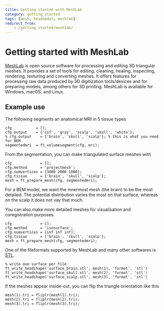 ```yaml
---
title: Getting started with MeshLab
category: getting_started
tags: [mesh, headmodel, meshlab]
redirect_from:
    - /getting_started/meshlab/
---
```


# Getting started with MeshLab

[MeshLab](https://www.meshlab.net) is open source software for processing and editing 3D triangular meshes. It provides a set of tools for editing, cleaning, healing, inspecting, rendering, texturing and converting meshes. It offers features for processing raw data produced by 3D digitization tools/devices and for preparing models, among others for 3D printing. MeshLab is available for Windows, macOS, and Linux.

## Example use

The following segments an anatomical MRI in 5 tissue types

    cfg           = [];
    cfg.output    = {'csf', 'gray', 'scalp', 'skull', 'white'};
    % cfg.output    = {'brain', 'skull', 'scalp'}; % this is what you need for BEM
    segmentedmri  = ft_volumesegment(cfg, mri);

From the segmentation, you can make triangulated surface meshes with

    cfg             = [];
    cfg.method      = 'projectmesh';
    cfg.numvertices = [3000 2000 1000];
    cfg.tissue      = {'brain', 'skull', 'scalp'};
    mesh = ft_prepare_mesh(cfg, segmentedmri);

For a BEM model, we want the innermost mesh (the brain) to be the most detailed. The potential distribution varies the most on that surface, whereas on the scalp it does not vay that much.

You can also make more detailed meshes for visualisation and coregistration purposes.

    cfg             = [];
    cfg.method      = 'isosurface';
    cfg.numvertices = [inf inf inf];
    cfg.tissue      = {'brain', 'skull', 'scalp'};
    mesh = ft_prepare_mesh(cfg, segmentedmri);

One of the fileformats supported by MeshLab and many other softwares is [STL](https://en.wikipedia.org/wiki/STL_(file_format)).

    % write one surface per file
    ft_write_headshape('surface_brain.stl', mesh(1), 'format', 'stl')
    ft_write_headshape('surface_skull.stl', mesh(2), 'format', 'stl')
    ft_write_headshape('surface_scalp.stl', mesh(3), 'format', 'stl')

If the meshes appear inside-out, you can flip the triangle orientation like this

    mesh(1).tri = fliplr(mesh(1).tri);
    mesh(2).tri = fliplr(mesh(2).tri);
    mesh(3).tri = fliplr(mesh(3).tri);

